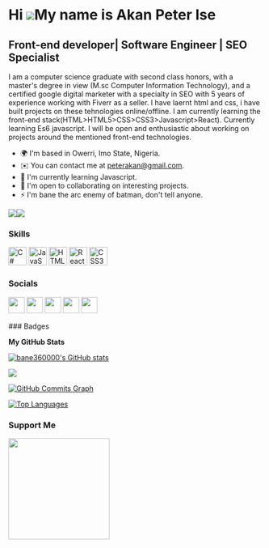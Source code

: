 Hi ![](https://user-images.githubusercontent.com/18350557/176309783-0785949b-9127-417c-8b55-ab5a4333674e.gif)My name is Akan Peter Ise
======================================================================================================================================

Front-end developer| Software Engineer | SEO Specialist
-------------------------------------------------------

I am a computer science graduate with second class honors, with a master's degree in view (M.sc Computer Information Technology), and a certified google digital marketer with a specialty in SEO with 5 years of experience working with Fiverr as a seller. I have laernt html and css, i have built projects on these tehnologies online/offline. I am currently learning the front-end stack(HTML>HTML5>CSS>CSS3>Javascript>React). Currently learning Es6 javascript. I will be open and enthusiastic about working on projects around the mentioned front-end technologies.

* 🌍  I'm based in Owerri, Imo State, Nigeria.
* ✉️  You can contact me at [peterakan@gmail.com](mailto:peterakan@gmail.com).
* 🧠  I'm currently learning Javascript.
* 🤝  I'm open to collaborating on interesting projects.
* ⚡  I'm bane the arc enemy of batman, don't tell anyone.

<a href="https://www.twitter.com/bane360_" target="_blank" rel="noreferrer"><img
src="https://img.shields.io/twitter/follow/bane360_?logo=twitter&style=for-the-badge&color=0891b2&labelColor=1c1917"
/></a><a href="https://www.github.com/bane360000" target="_blank" rel="noreferrer"><img
src="https://img.shields.io/github/followers/bane360000?logo=github&style=for-the-badge&color=0891b2&labelColor=1c1917" /></a>
### Skills

<p align="left">
<a href="https://docs.microsoft.com/en-us/dotnet/csharp/" target="_blank" rel="noreferrer"><img src="https://raw.githubusercontent.com/danielcranney/readme-generator/main/public/icons/skills/csharp-colored.svg" width="36" height="36" alt="C#" /></a>
<a href="https://developer.mozilla.org/en-US/docs/Web/JavaScript" target="_blank" rel="noreferrer"><img src="https://raw.githubusercontent.com/danielcranney/readme-generator/main/public/icons/skills/javascript-colored.svg" width="36" height="36" alt="JavaScript" /></a>
<a href="https://developer.mozilla.org/en-US/docs/Glossary/HTML5" target="_blank" rel="noreferrer"><img src="https://raw.githubusercontent.com/danielcranney/readme-generator/main/public/icons/skills/html5-colored.svg" width="36" height="36" alt="HTML5" /></a>
<a href="https://reactjs.org/" target="_blank" rel="noreferrer"><img src="https://raw.githubusercontent.com/danielcranney/readme-generator/main/public/icons/skills/react-colored.svg" width="36" height="36" alt="React" /></a>
<a href="https://www.w3.org/TR/CSS/#css" target="_blank" rel="noreferrer"><img src="https://raw.githubusercontent.com/danielcranney/readme-generator/main/public/icons/skills/css3-colored.svg" width="36" height="36" alt="CSS3" /></a>
</p>

### Socials

<p align="left"> <a href="https://www.codepen.io/bane360000" target="_blank" rel="noreferrer"><img src="https://raw.githubusercontent.com/danielcranney/readme-generator/main/public/icons/socials/codepen.svg" width="32" height="32" /></a> <a href="https://www.github.com/bane360000" target="_blank" rel="noreferrer"><img src="https://raw.githubusercontent.com/danielcranney/readme-generator/main/public/icons/socials/github.svg" width="32" height="32" /></a> <a href="http://www.instagram.com/bane360_" target="_blank" rel="noreferrer"><img src="https://raw.githubusercontent.com/danielcranney/readme-generator/main/public/icons/socials/instagram.svg" width="32" height="32" /></a> <a href="https://www.linkedin.com/in/akan-peter-ise-15138b121/" target="_blank" rel="noreferrer"><img src="https://raw.githubusercontent.com/danielcranney/readme-generator/main/public/icons/socials/linkedin.svg" width="32" height="32" /></a> <a href="https://www.twitter.com/bane360_" target="_blank" rel="noreferrer"><img src="https://raw.githubusercontent.com/danielcranney/readme-generator/main/public/icons/socials/twitter.svg" width="32" height="32" /></a></p>
### Badges

<b>My GitHub Stats</b>

<a href="http://www.github.com/bane360000"><img src="https://github-readme-stats.vercel.app/api?username=bane360000&show_icons=true&hide=&count_private=true&title_color=0891b2&text_color=ffffff&icon_color=0891b2&bg_color=1c1917&hide_border=true&show_icons=true" alt="bane360000's GitHub stats" /></a>

<a href="http://www.github.com/bane360000"><img src="https://github-readme-streak-stats.herokuapp.com/?user=bane360000&stroke=ffffff&background=1c1917&ring=0891b2&fire=0891b2&currStreakNum=ffffff&currStreakLabel=0891b2&sideNums=ffffff&sideLabels=ffffff&dates=ffffff&hide_border=true" /></a>

<a href="http://www.github.com/bane360000"><img src="https://activity-graph.herokuapp.com/graph?username=bane360000&bg_color=1c1917&color=ffffff&line=0891b2&point=ffffff&area_color=1c1917&area=true&hide_border=true&custom_title=GitHub%20Commits%20Graph" alt="GitHub Commits Graph" /></a>

<a href="https://github.com/bane360000" align="left"><img src="https://github-readme-stats.vercel.app/api/top-langs/?username=bane360000&langs_count=10&title_color=0891b2&text_color=ffffff&icon_color=0891b2&bg_color=1c1917&hide_border=true&locale=en&custom_title=Top%20%Languages" alt="Top Languages" /></a>

### Support Me

<a href="https://www.buymeacoffee.com/bane360"><img src="https://cdn.buymeacoffee.com/buttons/v2/default-yellow.png" width="200" /></a>

